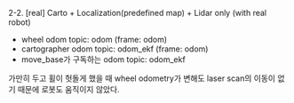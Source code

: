 2-2. [real] Carto + Localization(predefined map) + Lidar only (with real robot)

- wheel odom topic: odom (frame: odom)
- cartographer odom topic: odom_ekf (frame: odom)
- move_base가 구독하는 odom topic: odom_ekf

가만히 두고 휠이 헛돌게 했을 때 wheel odometry가 변해도 laser scan의 이동이 없기 때문에 로봇도 움직이지 않았다.
